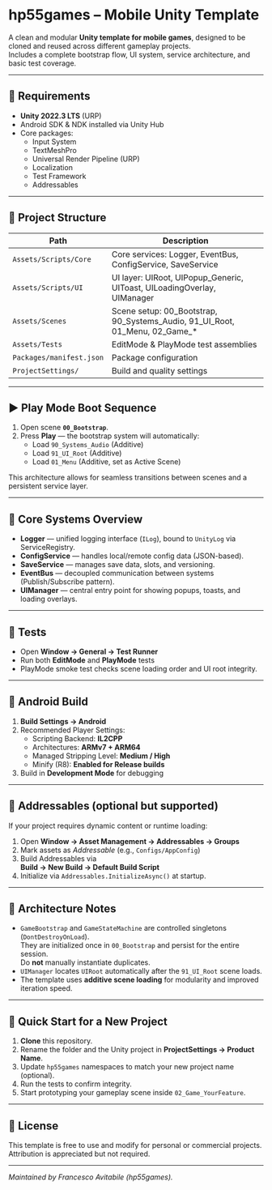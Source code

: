 # hp55games – Mobile Unity Template

A clean and modular **Unity template for mobile games**, designed to be cloned and reused across different gameplay projects.  
Includes a complete bootstrap flow, UI system, service architecture, and basic test coverage.

---

## 🧩 Requirements
- **Unity 2022.3 LTS** (URP)
- Android SDK & NDK installed via Unity Hub
- Core packages:
  - Input System
  - TextMeshPro
  - Universal Render Pipeline (URP)
  - Localization
  - Test Framework
  - Addressables

---

## 📂 Project Structure
| Path | Description |
|------|--------------|
| `Assets/Scripts/Core` | Core services: Logger, EventBus, ConfigService, SaveService |
| `Assets/Scripts/UI` | UI layer: UIRoot, UIPopup_Generic, UIToast, UILoadingOverlay, UIManager |
| `Assets/Scenes` | Scene setup: 00_Bootstrap, 90_Systems_Audio, 91_UI_Root, 01_Menu, 02_Game_* |
| `Assets/Tests` | EditMode & PlayMode test assemblies |
| `Packages/manifest.json` | Package configuration |
| `ProjectSettings/` | Build and quality settings |

---

## ▶️ Play Mode Boot Sequence
1. Open scene **`00_Bootstrap`**.  
2. Press **Play** — the bootstrap system will automatically:
   - Load `90_Systems_Audio` (Additive)
   - Load `91_UI_Root` (Additive)
   - Load `01_Menu` (Additive, set as Active Scene)

This architecture allows for seamless transitions between scenes and a persistent service layer.

---

## 🧱 Core Systems Overview
- **Logger** — unified logging interface (`ILog`), bound to `UnityLog` via ServiceRegistry.
- **ConfigService** — handles local/remote config data (JSON-based).
- **SaveService** — manages save data, slots, and versioning.
- **EventBus** — decoupled communication between systems (Publish/Subscribe pattern).
- **UIManager** — central entry point for showing popups, toasts, and loading overlays.

---

## 🧪 Tests
- Open **Window → General → Test Runner**  
- Run both **EditMode** and **PlayMode** tests  
- PlayMode smoke test checks scene loading order and UI root integrity.

---

## 📱 Android Build
1. **Build Settings → Android**
2. Recommended Player Settings:
   - Scripting Backend: **IL2CPP**
   - Architectures: **ARMv7 + ARM64**
   - Managed Stripping Level: **Medium / High**
   - Minify (R8): **Enabled for Release builds**
3. Build in **Development Mode** for debugging

---

## 🎯 Addressables (optional but supported)
If your project requires dynamic content or runtime loading:
1. Open **Window → Asset Management → Addressables → Groups**
2. Mark assets as *Addressable* (e.g., `Configs/AppConfig`)
3. Build Addressables via  
   **Build → New Build → Default Build Script**
4. Initialize via `Addressables.InitializeAsync()` at startup.

---

## 🧭 Architecture Notes
- `GameBootstrap` and `GameStateMachine` are controlled singletons (`DontDestroyOnLoad`).  
  They are initialized once in `00_Bootstrap` and persist for the entire session.  
  Do **not** manually instantiate duplicates.
- `UIManager` locates `UIRoot` automatically after the `91_UI_Root` scene loads.
- The template uses **additive scene loading** for modularity and improved iteration speed.

---

## 🚀 Quick Start for a New Project
1. **Clone** this repository.  
2. Rename the folder and the Unity project in **ProjectSettings → Product Name**.  
3. Update `hp55games` namespaces to match your new project name (optional).  
4. Run the tests to confirm integrity.  
5. Start prototyping your gameplay scene inside `02_Game_YourFeature`.

---

## 📘 License
This template is free to use and modify for personal or commercial projects.  
Attribution is appreciated but not required.

---

*Maintained by Francesco Avitabile (hp55games).*
